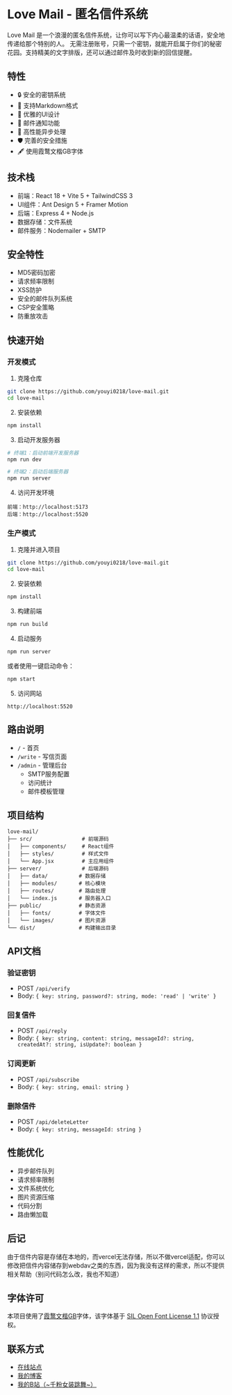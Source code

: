 # Love Mail - 匿名信件系统

Love Mail 是一个浪漫的匿名信件系统，让你可以写下内心最温柔的话语，安全地传递给那个特别的人。
无需注册账号，只需一个密钥，就能开启属于你们的秘密花园。支持精美的文字排版，还可以通过邮件及时收到新的回信提醒。

## 特性

- 🔒 安全的密钥系统
- 📝 支持Markdown格式
- 🎨 优雅的UI设计
- 📧 邮件通知功能
- 🚀 高性能异步处理
- 🛡️ 完善的安全措施
- 🖋️ 使用霞鹜文楷GB字体

## 技术栈

- 前端：React 18 + Vite 5 + TailwindCSS 3
- UI组件：Ant Design 5 + Framer Motion
- 后端：Express 4 + Node.js
- 数据存储：文件系统
- 邮件服务：Nodemailer + SMTP

## 安全特性

- MD5密码加密
- 请求频率限制
- XSS防护
- 安全的邮件队列系统
- CSP安全策略
- 防重放攻击

## 快速开始

### 开发模式

1. 克隆仓库
```bash
git clone https://github.com/youyi0218/love-mail.git
cd love-mail
```

2. 安装依赖
```bash
npm install
```

3. 启动开发服务器
```bash
# 终端1：启动前端开发服务器
npm run dev

# 终端2：启动后端服务器
npm run server
```

4. 访问开发环境
```
前端：http://localhost:5173
后端：http://localhost:5520
```

### 生产模式

1. 克隆并进入项目
```bash
git clone https://github.com/youyi0218/love-mail.git
cd love-mail
```

2. 安装依赖
```bash
npm install
```

3. 构建前端
```bash
npm run build
```

4. 启动服务
```bash
npm run server
```

或者使用一键启动命令：
```bash
npm start
```

5. 访问网站
```
http://localhost:5520
```

## 路由说明

- `/` - 首页
- `/write` - 写信页面
- `/admin` - 管理后台
  - SMTP服务配置
  - 访问统计
  - 邮件模板管理

## 项目结构

```
love-mail/
├── src/                # 前端源码
│   ├── components/     # React组件
│   ├── styles/         # 样式文件
│   └── App.jsx         # 主应用组件
├── server/             # 后端源码
│   ├── data/          # 数据存储
│   ├── modules/       # 核心模块
│   ├── routes/        # 路由处理
│   └── index.js       # 服务器入口
├── public/            # 静态资源
│   ├── fonts/         # 字体文件
│   └── images/        # 图片资源
└── dist/              # 构建输出目录
```

## API文档

### 验证密钥
- POST `/api/verify`
- Body: `{ key: string, password?: string, mode: 'read' | 'write' }`

### 回复信件
- POST `/api/reply`
- Body: `{ key: string, content: string, messageId?: string, createdAt?: string, isUpdate?: boolean }`

### 订阅更新
- POST `/api/subscribe`
- Body: `{ key: string, email: string }`

### 删除信件
- POST `/api/deleteLetter`
- Body: `{ key: string, messageId: string }`

## 性能优化

- 异步邮件队列
- 请求频率限制
- 文件系统优化
- 图片资源压缩
- 代码分割
- 路由懒加载

## 后记
由于信件内容是存储在本地的，而vercel无法存储，所以不做vercel适配，你可以修改把信件内容储存到webdav之类的东西，因为我没有这样的需求，所以不提供相关帮助（别问代码怎么改，我也不知道）

## 字体许可

本项目使用了[霞鹜文楷GB](https://github.com/lxgw/LxgwWenkaiGB)字体，该字体基于 [SIL Open Font License 1.1](https://scripts.sil.org/OFL) 协议授权。

## 联系方式

- [在线站点](https://love.theyouyi.site)
- [我的博客](https://blog.theyouyi.site)
- [我的B站（~千粉女装跳舞~）](https://space.bilibili.com/400669188)
